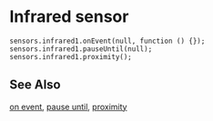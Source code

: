 # Infrared sensor

```cards
sensors.infrared1.onEvent(null, function () {});
sensors.infrared1.pauseUntil(null);
sensors.infrared1.proximity();
```

## See Also

[on event](/reference/sensors/infrared/on-event),
[pause until](/reference/sensors/infrared/pause-until),
[proximity](/reference/sensors/infrared/proximity)
